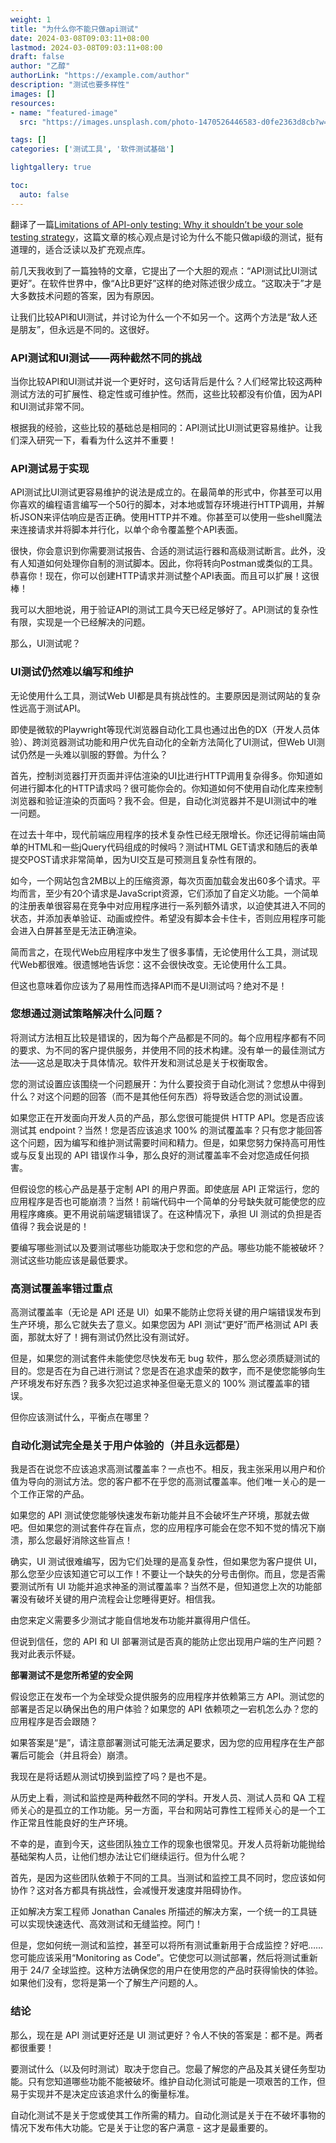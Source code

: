 ```yaml
---
weight: 1
title: "为什么你不能只做api测试"
date: 2024-03-08T09:03:11+08:00
lastmod: 2024-03-08T09:03:11+08:00
draft: false
author: "乙醇"
authorLink: "https://example.com/author"
description: "测试也要多样性"
images: []
resources:
- name: "featured-image"
  src: "https://images.unsplash.com/photo-1470526446583-d0fe2363d8cb?w=300"

tags: []
categories: ['测试工具', '软件测试基础']

lightgallery: true

toc:
  auto: false
---
```


翻译了一篇[Limitations of API-only testing: Why it shouldn’t be your sole testing strategy](https://www.checklyhq.com/blog/limitations-of-api-only-testing/)，这篇文章的核心观点是讨论为什么不能只做api级的测试，挺有道理的，适合泛读以及扩充观点库。

前几天我收到了一篇独特的文章，它提出了一个大胆的观点：“API测试比UI测试更好”。在软件世界中，像“A比B更好”这样的绝对陈述很少成立。“这取决于”才是大多数技术问题的答案，因为有原因。

让我们比较API和UI测试，并讨论为什么一个不如另一个。这两个方法是“敌人还是朋友”，但永远是不同的。这很好。

### API测试和UI测试——两种截然不同的挑战

当你比较API和UI测试并说一个更好时，这句话背后是什么？人们经常比较这两种测试方法的可扩展性、稳定性或可维护性。然而，这些比较都没有价值，因为API和UI测试非常不同。

根据我的经验，这些比较的基础总是相同的：API测试比UI测试更容易维护。让我们深入研究一下，看看为什么这并不重要！

### API测试易于实现

API测试比UI测试更容易维护的说法是成立的。在最简单的形式中，你甚至可以用你喜欢的编程语言编写一个50行的脚本，对本地或暂存环境进行HTTP调用，并解析JSON来评估响应是否正确。使用HTTP并不难。你甚至可以使用一些shell魔法来连接请求并将脚本并行化，以单个命令覆盖整个API表面。

很快，你会意识到你需要测试报告、合适的测试运行器和高级测试断言。此外，没有人知道如何处理你自制的测试脚本。因此，你将转向Postman或类似的工具。恭喜你！现在，你可以创建HTTP请求并测试整个API表面。而且可以扩展！这很棒！

我可以大胆地说，用于验证API的测试工具今天已经足够好了。API测试的复杂性有限，实现是一个已经解决的问题。

那么，UI测试呢？

### UI测试仍然难以编写和维护

无论使用什么工具，测试Web UI都是具有挑战性的。主要原因是测试网站的复杂性远高于测试API。

即使是微软的Playwright等现代浏览器自动化工具也通过出色的DX（开发人员体验）、跨浏览器测试功能和用户优先自动化的全新方法简化了UI测试，但Web UI测试仍然是一头难以驯服的野兽。为什么？

首先，控制浏览器打开页面并评估渲染的UI比进行HTTP调用复杂得多。你知道如何进行脚本化的HTTP请求吗？很可能你会的。你知道如何不使用自动化库来控制浏览器和验证渲染的页面吗？我不会。但是，自动化浏览器并不是UI测试中的唯一问题。

在过去十年中，现代前端应用程序的技术复杂性已经无限增长。你还记得前端由简单的HTML和一些jQuery代码组成的时候吗？测试HTML GET请求和随后的表单提交POST请求非常简单，因为UI交互是可预测且复杂性有限的。

如今，一个网站包含2MB以上的压缩资源，每次页面加载会发出60多个请求。平均而言，至少有20个请求是JavaScript资源，它们添加了自定义功能。一个简单的注册表单很容易在竞争中对应用程序进行一系列额外请求，以迫使其进入不同的状态，并添加表单验证、动画或控件。希望没有脚本会卡住卡，否则应用程序可能会进入白屏甚至是无法正确渲染。

简而言之，在现代Web应用程序中发生了很多事情，无论使用什么工具，测试现代Web都很难。很遗憾地告诉您：这不会很快改变。无论使用什么工具。

但这也意味着你应该为了易用性而选择API而不是UI测试吗？绝对不是！


### 您想通过测试策略解决什么问题？

将测试方法相互比较是错误的，因为每个产品都是不同的。每个应用程序都有不同的要求、为不同的客户提供服务，并使用不同的技术构建。没有单一的最佳测试方法——这总是取决于具体情况。软件开发和测试总是关于权衡取舍。

您的测试设置应该围绕一个问题展开：为什么要投资于自动化测试？您想从中得到什么？对这个问题的回答（而不是其他任何东西）将导致适合您的测试设置。

如果您正在开发面向开发人员的产品，那么您很可能提供 HTTP API。您是否应该测试其 endpoint？当然！您是否应该追求 100% 的测试覆盖率？只有您才能回答这个问题，因为编写和维护测试需要时间和精力。但是，如果您努力保持高可用性或与反复出现的 API 错误作斗争，那么良好的测试覆盖率不会对您造成任何损害。

但假设您的核心产品是基于定制 API 的用户界面。即使底层 API 正常运行，您的应用程序是否也可能崩溃？当然！前端代码中一个简单的分号缺失就可能使您的应用程序瘫痪。更不用说前端逻辑错误了。在这种情况下，承担 UI 测试的负担是否值得？我会说是的！

要编写哪些测试以及要测试哪些功能取决于您和您的产品。哪些功能不能被破坏？测试这些功能应该是最低要求。

### 高测试覆盖率错过重点

高测试覆盖率（无论是 API 还是 UI）如果不能防止您将关键的用户端错误发布到生产环境，那么它就失去了意义。如果您因为 API 测试“更好”而严格测试 API 表面，那就太好了！拥有测试仍然比没有测试好。

但是，如果您的测试套件未能使您尽快发布无 bug 软件，那么您必须质疑测试的目的。您是否在为自己进行测试？您是否在追求虚荣的数字，而不是使您能够向生产环境发布好东西？我多次犯过追求神圣但毫无意义的 100% 测试覆盖率的错误。

但你应该测试什么，平衡点在哪里？


### 自动化测试完全是关于用户体验的（并且永远都是）

我是否在说您不应该追求高测试覆盖率？一点也不。相反，我主张采用以用户和价值为导向的测试方法。您的客户都不在乎您的高测试覆盖率。他们唯一关心的是一个工作正常的产品。

如果您的 API 测试使您能够快速发布新功能并且不会破坏生产环境，那就去做吧。但如果您的测试套件存在盲点，您的应用程序可能会在您不知不觉的情况下崩溃，那么您最好消除这些盲点！

确实，UI 测试很难编写，因为它们处理的是高复杂性，但如果您为客户提供 UI，那么您至少应该知道它可以工作！不要让一个缺失的分号击倒你。而且，您是否需要测试所有 UI 功能并追求神圣的测试覆盖率？当然不是，但知道您上次的功能部署没有破坏关键的用户流程会让您睡得更好。相信我。

由您来定义需要多少测试才能自信地发布功能并赢得用户信任。

但说到信任，您的 API 和 UI 部署测试是否真的能防止您出现用户端的生产问题？我对此表示怀疑。

**部署测试不是您所希望的安全网**

假设您正在发布一个为全球受众提供服务的应用程序并依赖第三方 API。测试您的部署是否足以确保出色的用户体验？如果您的 API 依赖项之一宕机怎么办？您的应用程序是否会跟随？

如果答案是“是”，请注意部署测试可能无法满足要求，因为您的应用程序在生产部署后可能会（并且将会）崩溃。

我现在是将话题从测试切换到监控了吗？是也不是。

从历史上看，测试和监控是两种截然不同的学科。开发人员、测试人员和 QA 工程师关心的是孤立的工作功能。另一方面，平台和网站可靠性工程师关心的是一个工作正常且性能良好的生产环境。

不幸的是，直到今天，这些团队独立工作的现象也很常见。开发人员将新功能抛给基础架构人员，让他们想办法让它们继续运行。但为什么呢？

首先，是因为这些团队依赖于不同的工具。当测试和监控工具不同时，您应该如何协作？这对各方都具有挑战性，会减慢开发速度并阻碍协作。

正如解决方案工程师 Jonathan Canales 所描述的解决方案，一个统一的工具链可以实现快速迭代、高效测试和无缝监控。阿门！

但是，您如何统一测试和监控，甚至可以将所有测试重新用于合成监控？好吧……您可能应该采用“Monitoring as Code”。它使您可以测试部署，然后将测试重新用于 24/7 全球监控。这种方法确保您的用户在使用您的产品时获得愉快的体验。如果他们没有，您将是第一个了解生产问题的人。

### 结论

那么，现在是 API 测试更好还是 UI 测试更好？令人不快的答案是：都不是。两者都很重要！

要测试什么（以及何时测试）取决于您自己。您最了解您的产品及其关键任务型功能。只有您知道哪些功能不能被破坏。维护自动化测试可能是一项艰苦的工作，但易于实现并不是决定应该追求什么的衡量标准。

自动化测试不是关于您或使其工作所需的精力。自动化测试是关于在不破坏事物的情况下发布伟大功能。它是关于让您的客户满意 - 这才是最重要的。